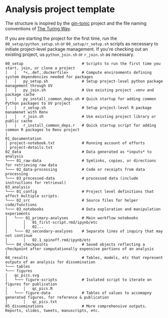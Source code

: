 # Analysis project template

The structure is inspired by the [gin-tonic](https://gin-tonic.netlify.app/standard/) project and the file naming conventions of [The Turing Way](https://book.the-turing-way.org/reproducible-research/rdm/rdm-storage#rr-rdm-storage-organisation).


If you are starting the project for the first time, run the `00_setup/python_setup.sh` or `00_setup/r_setup.sh` scripts as necessary to initiate project-level package management. If you're checking out an existing project, us `python_join.sh` or `r_join.sh` as necessary.

```
00_setup                          # Scripts to run the first time you start, join, or clone a project
|   |   *<,.def,.dockerfile>      # Compute environments defining system dependencies needed for packages
│   │   py_setup.sh               # Setup project-level python package management through UV
│   │   py_join.sh                # Use existing project .venv and package cache
|   |   py_install_common_deps.sh # Quick startup for adding common Python packages to UV project
│   │   r_setup.sh                # Setup project-level R package manamenet with Renv
│   │   r_join.sh                 # Use existing project library or public cache
|   |   r_install_common_deps.r   # Quick startup script for adding common R packages to Renv project
|
01_documentation                  
│ project-notebook.txt            # Running account of efforts
│ project-details.txt
02_data                           # Data generated as *inputs* to analysis
└─── 01_raw-data                  # Symlinks, copies, or directions for retrieving raw data
└─── 02_data-processing           # Code or receipts from data processing
└─── 03_processed-data            # processed data (include instructions for retrieval)
03_analysis
└─── 01_config                    # Project level definitions that affect multiple scripts.
└─── 02_src                       # Source files for helper code/functions
└─── 03_notebooks                 # Data exploration and manipulation experiments
│   └─── 01_primary-analyses      # Main workflow notebooks
│       │   01_first-script.rmd/ipynb/etc
│       │   02...
│   └─── 02_secondary-analyses    # Separate lines of inquiry that may not continue
│       │   02.1_spinoff.rmd/ipynb/etc                           
└─── 04_checkpoints               # Saved objects reflecting a checkpoint after computationally expensive portions of an analysis
│
04_results                        # Tables, models, etc that represent outputs of an analysis for dissemination
└─── tables
└─── figures
│   qc_pics.svg
│   └─── figure-scripts           # Isolated script to iterate on figures for publication
│       │   qc_pics.R
│   └─── figure-data              # Tables of values to accomapny generated figures, for reference & publication
│       │   qc_pics.txt
05_disseminations                 # More comprehensive outputs. Reports, slides, tweets, manuscripts, etc.
```

